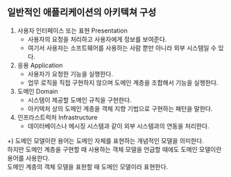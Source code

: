 ## 일반적인 애플리케이션의 아키텍쳐 구성  
1. 사용자 인터페이스 또는 표현 Presentation
    - 사용자의 요청을 처리하고 사용자에게 정보를 보여준다.  
    - 여기서 사용자는 소프트웨어를 사용하는 사람 뿐만 아니라 외부 시스템일 수 있다.
2. 응용 Application
    - 사용자가 요청한 기능을 실행한다.  
    - 업무 로직을 직접 구현하지 않으며 도메인 계층을 조합해서 기능을 실행한다.  
3. 도메인 Domain
    - 시스템이 제공할 도메인 규칙을 구현한다.  
    - 아키텍처 상의 도메인 계층을 객체 지향 기법으로 구현하는 패턴을 말한다.  
4. 인프라스트럭처 Infrastructure
    - 데이터베이스나 메시징 시스템과 같이 외부 시스템과의 연동을 처리한다.  
   

+) 도메인 모델이란 용어는 도메인 자체를 표현하는 개념적인 모델을 의미한다.  
하지만 도메인 계층을 구현할 때 사용하는 객체 모델을 언급할 때에도 도메인 모델이란 용어를 사용한다.  
도메인 계층의 객체 모델을 표현할 때 도메인 모델이라 표현한다.  